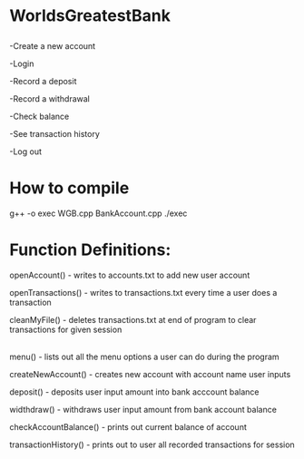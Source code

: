 # WorldsGreatestBank <p>
-Create a new account<p>
-Login<p>
-Record a deposit<p>
-Record a withdrawal<p>
-Check balance<p>
-See transaction history<p>
-Log out<p>
  
# How to compile
 g++ -o exec WGB.cpp BankAccount.cpp
 ./exec

# Function Definitions:
<p></b>
openAccount() - writes to accounts.txt to add new user account<p>
openTransactions() - writes to transactions.txt every time a user does a transaction<p>
cleanMyFile() - deletes transactions.txt at end of program to clear transactions for given session<p>
<br>
menu() - lists out all the menu options a user can do during the program<p>
createNewAccount() - creates new account with account name user inputs<p>
deposit() - deposits user input amount into bank acccount balance<p>
widthdraw() - withdraws user input amount from bank account balance<p>
checkAccountBalance() - prints out current balance of account <p>
transactionHistory() - prints out to user all recorded transactions for session<p>



  

